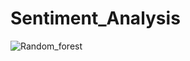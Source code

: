 # Sentiment_Analysis

![Random_forest](https://github.com/RugvedDhabale/Sentiment_Analysis/assets/99216117/541b9f94-51bd-43e3-b0ba-fffcc7fb073c)
